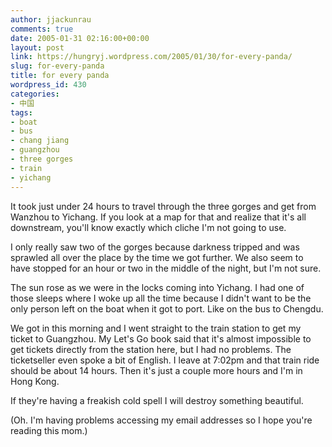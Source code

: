 ```yaml
---
author: jjackunrau
comments: true
date: 2005-01-31 02:16:00+00:00
layout: post
link: https://hungryj.wordpress.com/2005/01/30/for-every-panda/
slug: for-every-panda
title: for every panda
wordpress_id: 430
categories:
- 中国
tags:
- boat
- bus
- chang jiang
- guangzhou
- three gorges
- train
- yichang
---
```


It took just under 24 hours to travel through the three gorges and get from Wanzhou to Yichang.  If you look at a map for that and realize that it's all downstream, you'll know exactly which cliche I'm not going to use.

I only really saw two of the gorges because darkness tripped and was sprawled all over the place by the time we got further.  We also seem to have stopped for an hour or two in the middle of the night, but I'm not sure.

The sun rose as we were in the locks coming into Yichang.  I had one of those sleeps where I woke up all the time because I didn't want to be the only person left on the boat when it got to port.  Like on the bus to Chengdu.

We got in this morning and I went straight to the train station to get my ticket to Guangzhou.  My Let's Go book said that it's almost impossible to get tickets directly from the station here, but I had no problems.  The ticketseller even spoke a bit of English.  I leave at 7:02pm and that train ride should be about 14 hours.  Then it's just a couple more hours and I'm in Hong Kong.

If they're having a freakish cold spell I will destroy something beautiful.

(Oh.  I'm having problems accessing my email addresses so I hope you're reading this mom.)
